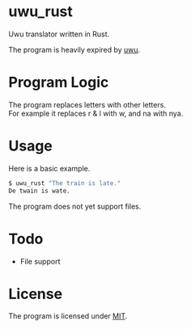 # uwu_rust
Uwu translator written in Rust.

The program is heavily expired by [uwu](https://git.sr.ht/~polanco/uwu).

# Program Logic
The program replaces letters with other letters.<br>
For example it replaces r & l with w, and na with nya. 

# Usage
Here is a basic example.
```bash
$ uwu_rust "The train is late."
De twain is wate.
```
The program does not yet support files.

# Todo
- File support

# License
The program is licensed under [MIT](https://opensource.org/licenses/MIT).